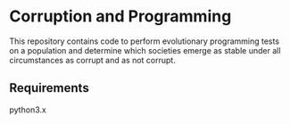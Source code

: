 Corruption and Programming
==========================

This repository contains code to perform evolutionary programming
tests on a population and determine which societies emerge as stable
under all circumstances as corrupt and as not corrupt.

Requirements
------------

python3.x

